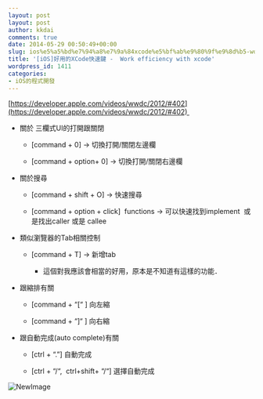 ```yaml
---
layout: post
layout: post
author: kkdai
comments: true
date: 2014-05-29 00:50:49+00:00
slug: ios%e5%a5%bd%e7%94%a8%e7%9a%84xcode%e5%bf%ab%e9%80%9f%e9%8d%b5-work-efficiency-with-xcode
title: '[iOS]好用的XCode快速鍵 -  Work efficiency with xcode'
wordpress_id: 1411
categories:
- iOS的程式開發
---
```


[https://developer.apple.com/videos/wwdc/2012/#402](https://developer.apple.com/videos/wwdc/2012/#402) 






  * 關於 三欄式UI的打開跟關閉



    * [command + 0] -> 切換打開/關閉左邊欄


    * [command + option+ 0] -> 切換打開/關閉右邊欄



  * 關於搜尋



    * [command + shift + O] -> 快速搜尋


    * [command + option + click]  functions -> 可以快速找到implement  或是找出caller 或是 callee 



  * 類似瀏覽器的Tab相關控制



    * [command + T] -> 新增tab



      * 這個對我應該會相當的好用，原本是不知道有這樣的功能．




  * 跟縮排有關



    * [command + “[“ ] 向左縮


    * [command + “]“ ] 向右縮



  * 跟自動完成(auto complete)有關



    * [ctrl + “.”] 自動完成


    * [ctrl + “/“,  ctrl+shift+ “/“] 選擇自動完成





![NewImage](http://www.evanlin.com/blog/wp-content/uploads/2014/05/NewImage.png)
